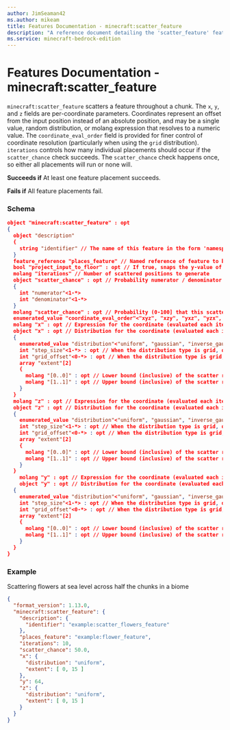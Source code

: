 ```yaml
---
author: JimSeaman42
ms.author: mikeam
title: Features Documentation - minecraft:scatter_feature
description: "A reference document detailing the 'scatter_feature' feature"
ms.service: minecraft-bedrock-edition
---
```


# Features Documentation - minecraft:scatter_feature

`minecraft:scatter_feature` scatters a feature throughout a chunk. The `x`, `y`, and `z` fields are per-coordinate parameters. Coordinates represent an offset from the input position instead of an absolute position, and may be a single value, random distribution, or molang expression that resolves to a numeric value. The `coordinate_eval_order` field is provided for finer control of coordinate resolution (particularly when using the `grid` distribution). `iterations` controls how many individual placements should occur if the `scatter_chance` check succeeds. The `scatter_chance` check happens once, so either all placements will run or none will.

**Succeeds if**
At least one feature placement succeeds.

**Fails if**
All feature placements fail.

### Schema

```json
object "minecraft:scatter_feature" : opt
{
  object "description"
  {
    string "identifier" // The name of this feature in the form 'namespace_name:feature_name'. 'feature_name' must match the filename.
  }
  feature_reference "places_feature" // Named reference of feature to be placed
  bool "project_input_to_floor" : opt // If true, snaps the y-value of the scattered position to the terrain heightmap. If false or unset, y-value is unmodified.
  molang "iterations" // Number of scattered positions to generate
  object "scatter_chance" : opt // Probability numerator / denominator that this scatter will occur.  Not evaluated each iteration; either no iterations will run, or all will.
  {
    int "numerator"<1-*>
    int "denominator"<1-*>
  }
  molang "scatter_chance" : opt // Probability (0-100] that this scatter will occur.  Not evaluated each iteration; either no iterations will run, or all will.
  enumerated_value "coordinate_eval_order"<"xyz", "xzy", "yxz", "yzx", "zxy", "zyx"> : opt // The order in which coordinates will be evaluated. Should be used when a coordinate depends on another. If omitted, defaults to "xzy".
  molang "x" : opt // Expression for the coordinate (evaluated each iteration).  Mutually exclusive with random distribution object below.
  object "x" : opt // Distribution for the coordinate (evaluated each iteration).  Mutually exclusive with Molang expression above.
  {
    enumerated_value "distribution"<"uniform", "gaussian", "inverse_gaussian", "triangle", "fixed_grid", "jittered_grid"> // Type of distribution - uniform random, gaussian (centered in the range), triangle (centered in the range), or grid (either fixed-step or jittered)
    int "step_size"<1-*> : opt // When the distribution type is grid, defines the distance between steps along this axis
    int "grid_offset"<0-*> : opt // When the distribution type is grid, defines the offset along this axis
    array "extent"[2]
    {
      molang "[0..0]" : opt // Lower bound (inclusive) of the scatter range, as an offset from the input point to scatter around
      molang "[1..1]" : opt // Upper bound (inclusive) of the scatter range, as an offset from the input point to scatter around
    }
  }
  molang "z" : opt // Expression for the coordinate (evaluated each iteration).  Mutually exclusive with random distribution object below.
  object "z" : opt // Distribution for the coordinate (evaluated each iteration).  Mutually exclusive with Molang expression above.
  {
    enumerated_value "distribution"<"uniform", "gaussian", "inverse_gaussian", "triangle", "fixed_grid", "jittered_grid"> // Type of distribution - uniform random, gaussian (centered in the range), triangle (centered in the range), or grid (either fixed-step or jittered)
    int "step_size"<1-*> : opt // When the distribution type is grid, defines the distance between steps along this axis
    int "grid_offset"<0-*> : opt // When the distribution type is grid, defines the offset along this axis
    array "extent"[2]
    {
      molang "[0..0]" : opt // Lower bound (inclusive) of the scatter range, as an offset from the input point to scatter around
      molang "[1..1]" : opt // Upper bound (inclusive) of the scatter range, as an offset from the input point to scatter around
    }
  }
    molang "y" : opt // Expression for the coordinate (evaluated each iteration).  Mutually exclusive with random distribution object below.
    object "y" : opt // Distribution for the coordinate (evaluated each iteration).  Mutually exclusive with Molang expression above.
  {
    enumerated_value "distribution"<"uniform", "gaussian", "inverse_gaussian", "triangle", "fixed_grid", "jittered_grid"> // Type of distribution - uniform random, gaussian (centered in the range), triangle (centered in the range), or grid (either fixed-step or jittered)
    int "step_size"<1-*> : opt // When the distribution type is grid, defines the distance between steps along this axis
    int "grid_offset"<0-*> : opt // When the distribution type is grid, defines the offset along this axis
    array "extent"[2]
    {
      molang "[0..0]" : opt // Lower bound (inclusive) of the scatter range, as an offset from the input point to scatter around
      molang "[1..1]" : opt // Upper bound (inclusive) of the scatter range, as an offset from the input point to scatter around
    }
  }
}
```

### Example

Scattering flowers at sea level across half the chunks in a biome

```json
{
  "format_version": 1.13.0,
  "minecraft:scatter_feature": {
    "description": {
      "identifier": "example:scatter_flowers_feature"
    },
    "places_feature": "example:flower_feature",
    "iterations": 10,
    "scatter_chance": 50.0,
    "x": {
      "distribution": "uniform",
      "extent": [ 0, 15 ]
    },
    "y": 64,
    "z": {
      "distribution": "uniform",
      "extent": [ 0, 15 ]
    }
  }
}
```
